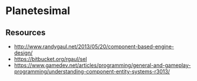 # Planetesimal

## Resources

- http://www.randygaul.net/2013/05/20/component-based-engine-design/
- https://bitbucket.org/rgaul/sel
- https://www.gamedev.net/articles/programming/general-and-gameplay-programming/understanding-component-entity-systems-r3013/
